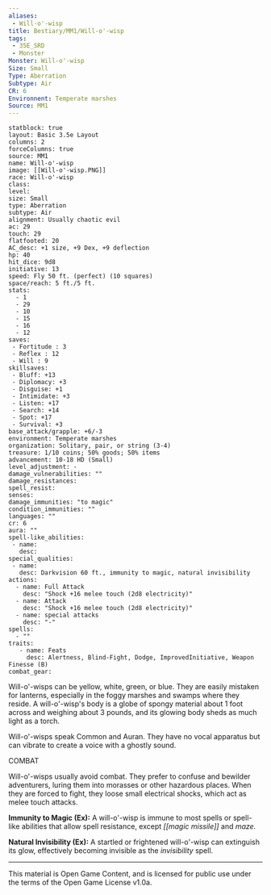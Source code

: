 ```yaml
---
aliases:
 - Will-o'-wisp
title: Bestiary/MM1/Will-o'-wisp
tags: 
 - 35E_SRD
 - Monster
Monster: Will-o'-wisp
Size: Small
Type: Aberration
Subtype: Air
CR: 6
Environnent: Temperate marshes
Source: MM1
---
```


```statblock
statblock: true
layout: Basic 3.5e Layout
columns: 2
forceColumns: true
source: MM1 
name: Will-o'-wisp
image: [[Will-o'-wisp.PNG]]
race: Will-o'-wisp
class: 
level: 
size: Small
type: Aberration
subtype: Air
alignment: Usually chaotic evil
ac: 29
touch: 29
flatfooted: 20
AC_desc: +1 size, +9 Dex, +9 deflection
hp: 40
hit_dice: 9d8
initiative: 13
speed: Fly 50 ft. (perfect) (10 squares)
space/reach: 5 ft./5 ft.
stats:
  - 1
  - 29
  - 10
  - 15
  - 16
  - 12
saves:
 - Fortitude : 3
 - Reflex : 12
 - Will : 9
skillsaves:
 - Bluff: +13
 - Diplomacy: +3
 - Disguise: +1
 - Intimidate: +3
 - Listen: +17
 - Search: +14
 - Spot: +17
 - Survival: +3
base_attack/grapple: +6/-3
environment: Temperate marshes
organization: Solitary, pair, or string (3-4)
treasure: 1/10 coins; 50% goods; 50% items
advancement: 10-18 HD (Small)
level_adjustment: -
damage_vulnerabilities: ""
damage_resistances: 
spell_resist: 
senses: 
damage_immunities: "to magic"
condition_immunities: ""
languages: ""
cr: 6
aura: ""
spell-like_abilities:
 - name: 
   desc: 
special_qualities:
 - name:
   desc: Darkvision 60 ft., immunity to magic, natural invisibility
actions:
  - name: Full Attack
    desc: "Shock +16 melee touch (2d8 electricity)"
  - name: Attack
    desc: "Shock +16 melee touch (2d8 electricity)"
  - name: special attacks
    desc: "-"
spells:
  - ""
traits:
   - name: Feats
     desc: Alertness, Blind-Fight, Dodge, ImprovedInitiative, Weapon Finesse (B)
combat_gear:  
```


Will-o'-wisps can be yellow, white, green, or blue. They are easily mistaken for lanterns, especially in the foggy marshes and swamps where they reside. A will-o'-wisp's body is a globe of spongy material about 1 foot across and weighing about 3 pounds, and its glowing body sheds as much light as a torch.

Will-o'-wisps speak Common and Auran. They have no vocal apparatus but can vibrate to create a voice with a ghostly sound.

COMBAT

Will-o'-wisps usually avoid combat. They prefer to confuse and bewilder adventurers, luring them into morasses or other hazardous places. When they are forced to fight, they loose small electrical shocks, which act as melee touch attacks.


**Immunity to Magic (Ex):** A will-o'-wisp is immune to most spells or spell-like abilities that allow spell resistance, except *[[magic missile]]* and *maze.*


**Natural Invisibility (Ex):** A startled or frightened will-o'-wisp can extinguish its glow, effectively becoming invisible as the *invisibility* spell.

---

This material is Open Game Content, and is licensed for public use under the terms of the Open Game License v1.0a.
